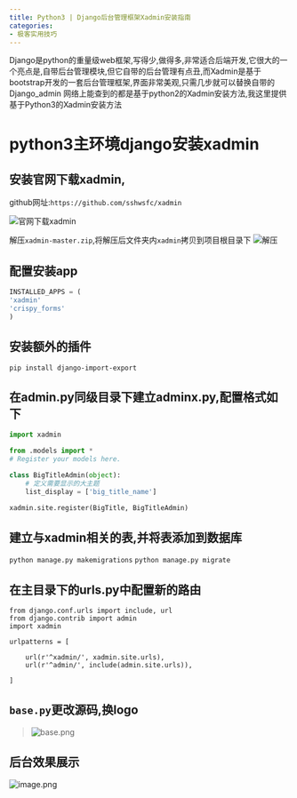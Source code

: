 ```yaml
---
title: Python3 | Django后台管理框架Xadmin安装指南
categories:
- 极客实用技巧
---
```






Django是python的重量级web框架,写得少,做得多,非常适合后端开发,它很大的一个亮点是,自带后台管理模块,但它自带的后台管理有点丑,而Xadmin是基于bootstrap开发的一套后台管理框架,界面非常美观,只需几步就可以替换自带的Django_admin
网络上能查到的都是基于python2的Xadmin安装方法,我这里提供基于Python3的Xadmin安装方法



# python3主环境django安装xadmin
## 安装官网下载xadmin,

github网址:`https://github.com/sshwsfc/xadmin`

![官网下载xadmin](https://v2fy.com/asset/0i/jikemiji/jikemiji-md/2020-12-27-django-xadmin-1609054799000.assets/1240-20201227154037564.png)

解压`xadmin-master.zip`,将解压后文件夹内`xadmin`拷贝到项目根目录下
![解压](https://v2fy.com/asset/0i/jikemiji/jikemiji-md/2020-12-27-django-xadmin-1609054799000.assets/1240-20201227154037557.png)



## 配置安装app

```python
INSTALLED_APPS = (
'xadmin'
'crispy_forms'
)
```

## 安装额外的插件

`pip install django-import-export`

## 在admin.py同级目录下建立adminx.py,配置格式如下
```python
import xadmin

from .models import *
# Register your models here.

class BigTitleAdmin(object):
    # 定义需要显示的大主题
    list_display = ['big_title_name']

xadmin.site.register(BigTitle, BigTitleAdmin)
```

## 建立与xadmin相关的表,并将表添加到数据库

`python manage.py makemigrations`
`python manage.py migrate`

## 在主目录下的urls.py中配置新的路由

```
from django.conf.urls import include, url
from django.contrib import admin
import xadmin

urlpatterns = [

    url(r'^xadmin/', xadmin.site.urls),
    url(r'^admin/', include(admin.site.urls)),

]
```

## `base.py`更改源码,换logo

> ![base.png](https://v2fy.com/asset/0i/jikemiji/jikemiji-md/2020-12-27-django-xadmin-1609054799000.assets/1240-20201227154037382.png)

## 后台效果展示

![image.png](https://v2fy.com/asset/0i/jikemiji/jikemiji-md/2020-12-27-django-xadmin-1609054799000.assets/1240-20201227154037391.png)






